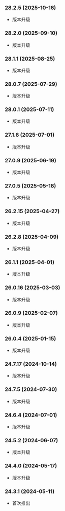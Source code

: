 ### 28.2.5 (2025-10-16)

- 版本升级

### 28.2.0 (2025-09-10)

- 版本升级

### 28.1.1 (2025-08-25)

- 版本升级

### 28.0.7 (2025-07-29)

- 版本升级

### 28.0.1 (2025-07-11)

- 版本升级

### 27.1.6 (2025-07-01)

- 版本升级

### 27.0.9 (2025-06-19)

- 版本升级

### 27.0.5 (2025-05-16)

- 版本升级

### 26.2.15 (2025-04-27)

- 版本升级

### 26.2.8 (2025-04-09)

- 版本升级

### 26.1.1 (2025-04-01)

- 版本升级

### 26.0.16 (2025-03-03)

- 版本升级

### 26.0.9 (2025-02-07)

- 版本升级

### 26.0.4 (2025-01-15)

- 版本升级

### 24.7.17 (2024-10-14)

- 版本升级

### 24.7.5 (2024-07-30)

- 版本升级

### 24.6.4 (2024-07-01)

- 版本升级

### 24.5.2 (2024-06-07)

- 版本升级

### 24.4.0 (2024-05-17)

- 版本升级

### 24.3.1 (2024-05-11)

- 首次推出
